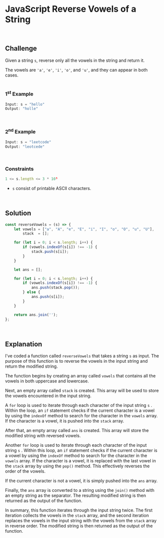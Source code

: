 # JavaScript Reverse Vowels of a String
<br/>

## Challenge
Given a string `s`, reverse only all the vowels in the string and return it.

The vowels are `'a'`, `'e'`, `'i'`, `'o'`, and `'u'`, and they can appear in both cases.
<br/>
<br/>

### 1<sup>st</sup> Example

```JavaScript
Input: s = "hello"
Output: "holle"
```

<br/>

### 2<sup>nd</sup> Example

```JavaScript
Input: s = "leetcode"
Output: "leotcede"
```

<br/>

### Constraints

```JavaScript
1 <= s.length <= 3 * 10⁵
```

- `s` consist of printable ASCII characters.

<br/>

## Solution

```JavaScript
const reverseVowels = (s) => {
    let vowels = ["a", "A", "e", "E", "i", "I", "o", "O", "u", "U"],
        stack  = [];

    for (let i = 0; i < s.length; i++) {
        if (vowels.indexOf(s[i]) !== -1) {
            stack.push(s[i]);
        }
    }

    let ans = [];

    for (let i = 0; i < s.length; i++) {
        if (vowels.indexOf(s[i]) !== -1) {
            ans.push(stack.pop());
        } else {
            ans.push(s[i]);
        }
    }

    return ans.join('');
};
```

<br/>

## Explanation

I've coded a function called  `reverseVowels`  that takes a string  `s`  as input. The purpose of this function is to reverse the vowels in the input string and return the modified string.
<br/>

The function begins by creating an array called  `vowels`  that contains all the vowels in both uppercase and lowercase.
<br/>

Next, an empty array called  `stack`  is created. This array will be used to store the vowels encountered in the input string.
<br/>

A  `for`  loop is used to iterate through each character of the input string  `s` . Within the loop, an  `if`  statement checks if the current character is a vowel by using the  `indexOf`  method to search for the character in the  `vowels`  array. If the character is a vowel, it is pushed into the  `stack`  array.
<br/>

After that, an empty array called  `ans`  is created. This array will store the modified string with reversed vowels.
<br/>

Another  `for`  loop is used to iterate through each character of the input string  `s` . Within this loop, an  `if`  statement checks if the current character is a vowel by using the  `indexOf`  method to search for the character in the  `vowels`  array. If the character is a vowel, it is replaced with the last vowel in the  `stack`  array by using the  `pop()`  method. This effectively reverses the order of the vowels.
<br/>

If the current character is not a vowel, it is simply pushed into the  `ans`  array.
<br/>

Finally, the  `ans`  array is converted to a string using the  `join()`  method with an empty string as the separator. The resulting modified string is then returned as the output of the function.
<br/>

In summary, this function iterates through the input string twice. The first iteration collects the vowels in the  `stack`  array, and the second iteration replaces the vowels in the input string with the vowels from the  `stack`  array in reverse order. The modified string is then returned as the output of the function.
<br/>
<br/>